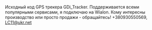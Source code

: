 Исходный код GPS трекера GDi_Tracker. Поддерживается всеми популярными сервисами, я подключаю на Wialon. Кому интересны производство или просто продажи - обращайтесь!
+380930550569, LC11@ukr.net
